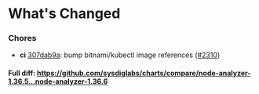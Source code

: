 # What's Changed

### Chores
- **ci** [307dab9a](https://github.com/sysdiglabs/charts/commit/307dab9ab32b7406044c68e8d6a47a667ac03466): bump bitnami/kubectl image references ([#2310](https://github.com/sysdiglabs/charts/issues/2310))
#### Full diff: https://github.com/sysdiglabs/charts/compare/node-analyzer-1.36.5...node-analyzer-1.36.6
